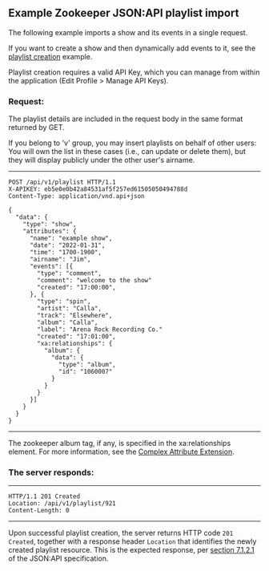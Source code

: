## Example Zookeeper JSON:API playlist import

The following example imports a show and its events in a single request.

If you want to create a show and then dynamically add events to it,
see the [playlist creation](PlaylistEvents.md) example.

Playlist creation requires a valid API Key, which you can manage from
within the application (Edit Profile > Manage API Keys).

### Request:

The playlist details are included in the request body in the same
format returned by GET.

If you belong to 'v' group, you may insert playlists on behalf of
other users: You will own the list in these cases (i.e., can update or
delete them), but they will display publicly under the other user's
airname.

---
````
POST /api/v1/playlist HTTP/1.1
X-APIKEY: eb5e0e0b42a84531af5f257ed61505050494788d
Content-Type: application/vnd.api+json

{
  "data": {
    "type": "show",
    "attributes": {
      "name": "example show",
      "date": "2022-01-31",
      "time": "1700-1900",
      "airname": "Jim",
      "events": [{
        "type": "comment",
        "comment": "welcome to the show"
        "created": "17:00:00",
      }, {
        "type": "spin",
        "artist": "Calla",
        "track": "Elsewhere",
        "album": "Calla",
        "label": "Arena Rock Recording Co."
        "created": "17:01:00",
        "xa:relationships": {
          "album": {
            "data": {
              "type": "album",
              "id": "1060007"
            }
          }
        }
      }]
    }
  }
}
````
---

The zookeeper album tag, if any, is specified in the xa:relationships
element.  For more information, see the [Complex Attribute
Extension](xa.md).

### The server responds:
---
````
HTTP/1.1 201 Created
Location: /api/v1/playlist/921
Content-Length: 0
````
---

Upon successful playlist creation, the server returns HTTP code `201
Created`, together with a response header `Location` that identifies
the newly created playlist resource.  This is the expected response,
per [section 7.1.2.1](https://jsonapi.org/format/#crud-creating-responses)
of the JSON:API specification.
